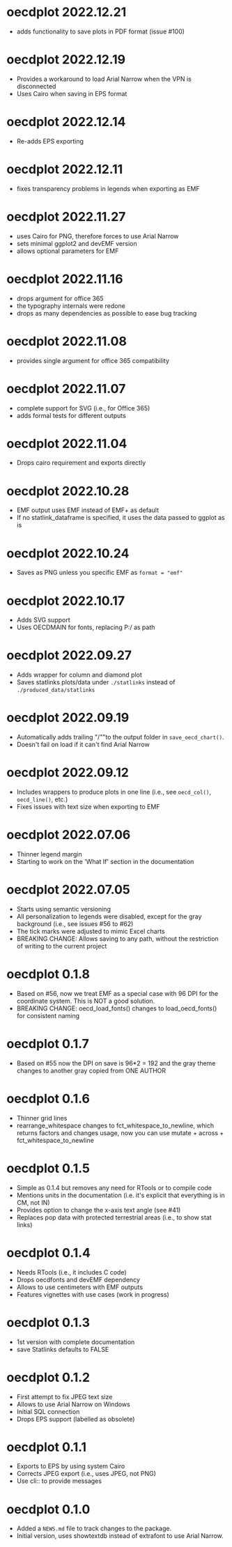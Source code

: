 # oecdplot 2022.12.21

* adds functionality to save plots in PDF format (issue #100)

# oecdplot 2022.12.19

* Provides a workaround to load Arial Narrow when the VPN is disconnected
* Uses Cairo when saving in EPS format

# oecdplot 2022.12.14

* Re-adds EPS exporting

# oecdplot 2022.12.11

* fixes transparency problems in legends when exporting as EMF

# oecdplot 2022.11.27

* uses Cairo for PNG, therefore forces to use Arial Narrow
* sets minimal ggplot2 and devEMF version
* allows optional parameters for EMF

# oecdplot 2022.11.16

* drops argument for office 365
* the typography internals were redone
* drops as many dependencies as possible to ease bug tracking

# oecdplot 2022.11.08

* provides single argument for office 365 compatibility

# oecdplot 2022.11.07

* complete support for SVG (i.e., for Office 365)
* adds formal tests for different outputs

# oecdplot 2022.11.04

* Drops cairo requirement and exports directly

# oecdplot 2022.10.28

* EMF output uses EMF instead of EMF+ as default
* If no statlink_dataframe is specified, it uses the data passed to ggplot as is

# oecdplot 2022.10.24

* Saves as PNG unless you specific EMF as `format = "emf"`

# oecdplot 2022.10.17

* Adds SVG support
* Uses OECDMAIN for fonts, replacing P:/ as path

# oecdplot 2022.09.27

* Adds wrapper for column and diamond plot
* Saves statlinks plots/data under `./statlinks` instead of 
  `./produced_data/statlinks`

# oecdplot 2022.09.19

* Automatically adds trailing "/""to the output folder in
  `save_oecd_chart()`.
* Doesn't fail on load if it can't find Arial Narrow
  
# oecdplot 2022.09.12

* Includes wrappers to produce plots in one line (i.e., see
  `oecd_col()`, `oecd_line()`, etc.)
* Fixes issues with text size when exporting to EMF
  
# oecdplot 2022.07.06

* Thinner legend margin
* Starting to work on the 'What If' section in the documentation

# oecdplot 2022.07.05

* Starts using semantic versioning
* All personalization to legends were disabled, except for the gray background
  (i.e., see issues #56 to #62)
* The tick marks were adjusted to mimic Excel charts
* BREAKING CHANGE: Allows saving to any path, without the restriction of writing 
  to the current project
  
# oecdplot 0.1.8

* Based on #56, now we treat EMF as a special case with 96 DPI for the 
  coordinate system. This is NOT a good solution.
* BREAKING CHANGE: oecd_load_fonts() changes to load_oecd_fonts() for consistent
  naming

# oecdplot 0.1.7

* Based on #55 now the DPI on save is 96*2 = 192 and the gray theme changes to
  another gray copied from ONE AUTHOR

# oecdplot 0.1.6

* Thinner grid lines
* rearrange_whitespace changes to fct_whitespace_to_newline, which returns
  factors and changes usage, now you can use
  mutate + across + fct_whitespace_to_newline

# oecdplot 0.1.5

* Simple as 0.1.4 but removes any need for RTools or to compile code
* Mentions units in the documentation (i.e. it's explicit that everything is in 
  CM, not IN)
* Provides option to change the x-axis text angle (see #41)
* Replaces pop data with protected terrestrial areas (i.e., to show stat links)

# oecdplot 0.1.4

* Needs RTools (i.e., it includes C code)
* Drops oecdfonts and devEMF dependency
* Allows to use centimeters with EMF outputs
* Features vignettes with use cases (work in progress)

# oecdplot 0.1.3

* 1st version with complete documentation
* save Statlinks defaults to FALSE

# oecdplot 0.1.2

* First attempt to fix JPEG text size
* Allows to use Arial Narrow on Windows
* Initial SQL connection
* Drops EPS support (labelled as obsolete)

# oecdplot 0.1.1

* Exports to EPS by using system Cairo
* Corrects JPEG export (i.e., uses JPEG, not PNG)
* Use cli:: to provide messages

# oecdplot 0.1.0

* Added a `NEWS.md` file to track changes to the package.
* Initial version, uses showtextdb instead of extrafont to use Arial Narrow.
